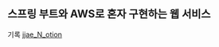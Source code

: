 ## 스프링 부트와 AWS로 혼자 구현하는 웹 서비스


기록 [jjae_N_otion](https://www.notion.so/AWS-2934c46e609f4ad7880b22b5fb01a4fb)
